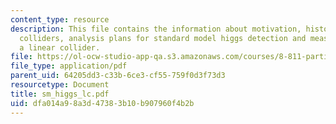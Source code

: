 ```yaml
---
content_type: resource
description: This file contains the information about motivation, history, linear
  colliders, analysis plans for standard model higgs detection and measurements at
  a linear collider.
file: https://ol-ocw-studio-app-qa.s3.amazonaws.com/courses/8-811-particle-physics-ii-fall-2005/dfa014a98a3d47383b10b907960f4b2b_sm_higgs_lc.pdf
file_type: application/pdf
parent_uid: 64205dd3-c33b-6ce3-cf55-759f0d3f73d3
resourcetype: Document
title: sm_higgs_lc.pdf
uid: dfa014a9-8a3d-4738-3b10-b907960f4b2b
---
```

